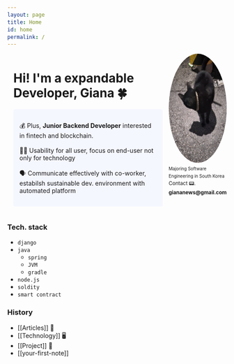 ```yaml
---
layout: page
title: Home
id: home
permalink: /
---
```

<div id="main-sector">
<div  width="1500em" height="500em" style="padding: 0em 1em;">
<h1>Hi! I'm a expandable Developer, Giana 🍀</h1>

<p style="padding: 2em 1em; background: #f5f7ff; border-radius: 4px;">
  💰 Plus, <span style="font-weight: bold">Junior Backend Developer</span> interested in fintech and blockchain.
  <br><br>
  👩‍🦯 Usability for all user, focus on end-user not only for technology
  <br><br>
  🗣 Communicate effectively with co-worker, estabilsh sustainable dev. environment with automated platform 
</p>
</div>

<div>
<img src="../assets/image.jpg" height="250em" width="250em" style="border-radius:50%">
<br><span style="font-size: x-small;">Majoring Software Engineering in South Korea</span><br>
<span style="font-size: smaller;">Contact 📟. <strong>giananews@gmail.com</strong></span>
</div>
</div>

### Tech. stack
- ```django```
- ```java```
  - ```spring```
  - ```JVM```
  - ```gradle```
- ```node.js```
- ```soldity```
- ```smart contract```

### History
- [[Articles]] 📰
- [[Technology]] 🖥️
- [[Project]] 🤼
- [[your-first-note]]

<style>
  .wrapper {
    max-width: 46em;
  }
  #main-sector{
    display:flex;
    justify-content: space-between;
  }
</style>
